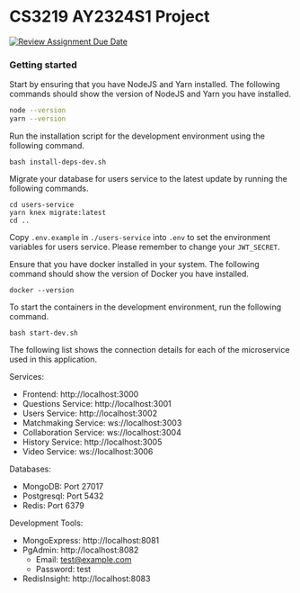 # CS3219 AY2324S1 Project

[![Review Assignment Due Date](https://classroom.github.com/assets/deadline-readme-button-24ddc0f5d75046c5622901739e7c5dd533143b0c8e959d652212380cedb1ea36.svg)](https://classroom.github.com/a/6BOvYMwN)


### Getting started

Start by ensuring that you have NodeJS and Yarn installed. The following commands should show the version of NodeJS and Yarn you have installed. 
```bash
node --version
yarn --version
```

Run the installation script for the development environment using the following command. 
```
bash install-deps-dev.sh
```

Migrate your database for users service to the latest update by running the following commands. 
```
cd users-service
yarn knex migrate:latest
cd ..
```

Copy `.env.example` in `./users-service` into `.env` to set the environment variables for users service. Please remember to change your `JWT_SECRET`. 

Ensure that you have docker installed in your system. The following command should show the version of Docker you have installed. 
```
docker --version
```

To start the containers in the development environment, run the following command. 
```
bash start-dev.sh
```

The following list shows the connection details for each of the microservice used in this application. 

Services:
- Frontend: http://localhost:3000
- Questions Service: http://localhost:3001
- Users Service: http://localhost:3002
- Matchmaking Service: ws://localhost:3003
- Collaboration Service: ws://localhost:3004
- History Service: http://localhost:3005
- Video Service: ws://localhost:3006

Databases:
- MongoDB: Port 27017
- Postgresql: Port 5432
- Redis: Port 6379

Development Tools:
- MongoExpress: http://localhost:8081
- PgAdmin: http://localhost:8082
  - Email: test@example.com
  - Password: test
- RedisInsight: http://localhost:8083
